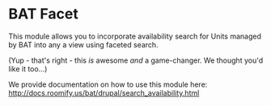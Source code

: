 # BAT Facet

This module allows you to incorporate availability search for Units managed by BAT into any a view using faceted search.

(Yup - that's right - this *is* awesome *and* a game-changer. We thought you'd like it too...)

We provide documentation on how to use this module here: http://docs.roomify.us/bat/drupal/search_availability.html



